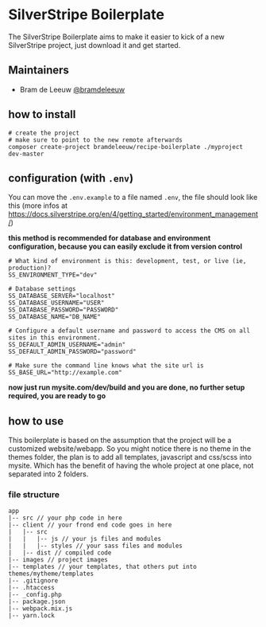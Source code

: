 # SilverStripe Boilerplate

The SilverStripe Boilerplate aims to make it easier to kick of a new SilverStripe project, just download it and get started.

## Maintainers
- Bram de Leeuw [@bramdeleeuw](http://twitter.com/bramdeleeuw)

## how to install

    # create the project
    # make sure to point to the new remote afterwards
    composer create-project bramdeleeuw/recipe-boilerplate ./myproject dev-master
    

## configuration (with `.env`)

You can move the `.env.example` to a file named `.env`, 
the file should look like this (more infos at https://docs.silverstripe.org/en/4/getting_started/environment_management/)

**this method is recommended for database and environment configuration, because you can easily exclude it from version control**
    
    # What kind of environment is this: development, test, or live (ie, production)?
    SS_ENVIRONMENT_TYPE="dev"
    
    # Database settings
    SS_DATABASE_SERVER="localhost"
    SS_DATABASE_USERNAME="USER"
    SS_DATABASE_PASSWORD="PASSWORD"
    SS_DATABASE_NAME="DB_NAME"

    # Configure a default username and password to access the CMS on all sites in this environment.
    SS_DEFAULT_ADMIN_USERNAME="admin"
    SS_DEFAULT_ADMIN_PASSWORD="password"

    # Make sure the command line knows what the site url is
    SS_BASE_URL="http://example.com"


**now just run mysite.com/dev/build and you are done, no further setup required, you are ready to go**
    
## how to use

This boilerplate is based on the assumption that the project will be a customized website/webapp.
So you might notice there is no theme in the themes folder, the plan is to add all templates, javascript and css/scss into mysite.
Which has the benefit of having the whole project at one place, not separated into 2 folders.

### file structure

    app
    |-- src // your php code in here
    |-- client // your frond end code goes in here
    |   |-- src
    |   |   |-- js // your js files and modules
    |   |   |-- styles // your sass files and modules
    |   |-- dist // compiled code
    |-- images // project images
    |-- templates // your templates, that others put into themes/mytheme/templates
    |-- .gitignore
    |-- .htaccess
    |-- _config.php
    |-- package.json
    |-- webpack.mix.js
    |-- yarn.lock
